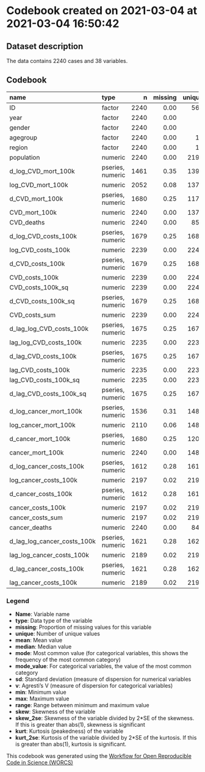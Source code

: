 Codebook created on 2021-03-04 at 2021-03-04 16:50:42
================

## Dataset description

The data contains 2240 cases and 38 variables.

## Codebook

| name                             | type             |    n | missing | unique |           mean |         median |           mode | mode\_value |           sd |    v |            min |          max |        range |   skew | skew\_2se |   kurt | kurt\_2se |
| :------------------------------- | :--------------- | ---: | ------: | -----: | -------------: | -------------: | -------------: | :---------- | -----------: | ---: | -------------: | -----------: | -----------: | -----: | --------: | -----: | --------: |
| ID                               | factor           | 2240 |    0.00 |    561 |                |                |   4.000000e+00 | 1           |              | 1.00 |                |              |              |        |           |        |           |
| year                             | factor           | 2240 |    0.00 |      5 |                |                |   5.600000e+02 | 1           |              | 0.75 |                |              |              |        |           |        |           |
| gender                           | factor           | 2240 |    0.00 |      3 |                |                |   1.152000e+03 | Female      |              | 0.50 |                |              |              |        |           |        |           |
| agegroup                         | factor           | 2240 |    0.00 |     19 |                |                |   1.280000e+02 | \<1         |              | 0.94 |                |              |              |        |           |        |           |
| region                           | factor           | 2240 |    0.00 |     17 |                |                |   1.400000e+02 | BB          |              | 0.94 |                |              |              |        |           |        |           |
| population                       | numeric          | 2240 |    0.00 |   2191 |   1.452870e+05 |   8.434350e+04 |   8.434350e+04 |             | 1.641560e+05 |      |   2.595000e+03 | 1.248276e+06 | 1.245681e+06 |   2.31 |     22.32 |   6.90 |     33.38 |
| d\_log\_CVD\_mort\_100k          | pseries, numeric | 1461 |    0.35 |   1397 | \-9.000000e-02 | \-9.000000e-02 | \-9.000000e-02 |             | 3.700000e-01 |      | \-2.120000e+00 | 1.790000e+00 | 3.910000e+00 | \-0.17 |    \-1.36 |   6.25 |     24.41 |
| log\_CVD\_mort\_100k             | numeric          | 2052 |    0.08 |   1378 |   4.300000e+00 |   4.170000e+00 |   4.170000e+00 |             | 2.770000e+00 |      | \-2.300000e+00 | 9.800000e+00 | 1.210000e+01 |   0.12 |      1.13 | \-1.04 |    \-4.80 |
| d\_CVD\_mort\_100k               | pseries, numeric | 1680 |    0.25 |   1179 | \-8.871000e+01 | \-3.100000e+00 | \-3.100000e+00 |             | 2.630700e+02 |      | \-2.762900e+03 | 1.073800e+03 | 3.836700e+03 | \-4.58 |   \-38.36 |  28.45 |    119.18 |
| CVD\_mort\_100k                  | numeric          | 2240 |    0.00 |   1378 |   1.075330e+03 |   4.255000e+01 |   4.255000e+01 |             | 2.658960e+03 |      |   0.000000e+00 | 1.796660e+04 | 1.796660e+04 |   3.56 |     34.44 |  13.67 |     66.09 |
| CVD\_deaths                      | numeric          | 2240 |    0.00 |    851 |   5.845700e+02 |   5.150000e+01 |   5.150000e+01 |             | 1.382280e+03 |      |   0.000000e+00 | 1.365800e+04 | 1.365800e+04 |   4.43 |     42.87 |  25.14 |    121.57 |
| d\_log\_CVD\_costs\_100k         | pseries, numeric | 1679 |    0.25 |   1680 |   8.000000e-02 |   7.000000e-02 |   7.000000e-02 |             | 2.800000e-01 |      | \-2.990000e+00 | 2.500000e+00 | 5.490000e+00 | \-0.63 |    \-5.29 |  29.82 |    124.90 |
| log\_CVD\_costs\_100k            | numeric          | 2239 |    0.00 |   2240 |   1.566000e+01 |   1.563000e+01 |   1.563000e+01 |             | 1.870000e+00 |      |   1.175000e+01 | 1.864000e+01 | 6.890000e+00 | \-0.03 |    \-0.31 | \-1.38 |    \-6.69 |
| d\_CVD\_costs\_100k              | pseries, numeric | 1679 |    0.25 |   1680 |   1.776970e+06 |   3.742844e+05 |   3.742844e+05 |             | 3.279933e+06 |      | \-5.035100e+06 | 2.206954e+07 | 2.710464e+07 |   2.37 |     19.84 |   6.74 |     28.23 |
| CVD\_costs\_100k                 | numeric          | 2239 |    0.00 |   2240 |   2.305822e+07 |   6.147242e+06 |   6.147242e+06 |             | 2.985009e+07 |      |   1.264412e+05 | 1.246427e+08 | 1.245163e+08 |   1.25 |     12.11 |   0.36 |      1.75 |
| CVD\_costs\_100k\_sq             | numeric          | 2239 |    0.00 |   2240 |   1.422311e+15 |   3.778858e+13 |   3.778858e+13 |             | 2.616521e+15 |      |   1.598737e+10 | 1.553580e+16 | 1.553579e+16 |   2.22 |     21.48 |   4.71 |     22.79 |
| d\_CVD\_costs\_100k\_sq          | pseries, numeric | 1679 |    0.25 |   1680 |   2.253735e+14 |   2.630880e+12 |   2.630880e+12 |             | 5.349866e+14 |      | \-8.642312e+14 | 4.633081e+15 | 5.497313e+15 |   3.33 |     27.88 |  13.44 |     56.28 |
| CVD\_costs\_sum                  | numeric          | 2239 |    0.00 |   2240 |   2.212066e+07 |   6.409859e+06 |   6.409859e+06 |             | 3.862658e+07 |      |   6.163030e+03 | 3.637463e+08 | 3.637401e+08 |   3.48 |     33.66 |  16.00 |     77.38 |
| d\_lag\_log\_CVD\_costs\_100k    | pseries, numeric | 1675 |    0.25 |   1676 |   8.000000e-02 |   8.000000e-02 |   8.000000e-02 |             | 2.400000e-01 |      | \-2.340000e+00 | 2.440000e+00 | 4.780000e+00 |   0.20 |      1.66 |  19.96 |     83.49 |
| lag\_log\_CVD\_costs\_100k       | numeric          | 2235 |    0.00 |   2236 |   1.564000e+01 |   1.560000e+01 |   1.560000e+01 |             | 1.870000e+00 |      |   1.171000e+01 | 1.864000e+01 | 6.930000e+00 | \-0.03 |    \-0.30 | \-1.39 |    \-6.70 |
| d\_lag\_CVD\_costs\_100k         | pseries, numeric | 1675 |    0.25 |   1676 |   1.809954e+06 |   4.138389e+05 |   4.138389e+05 |             | 3.394005e+06 |      | \-1.363720e+07 | 2.661607e+07 | 4.025327e+07 |   2.20 |     18.38 |   7.36 |     30.79 |
| lag\_CVD\_costs\_100k            | numeric          | 2235 |    0.00 |   2236 |   2.259293e+07 |   5.976472e+06 |   5.976472e+06 |             | 2.919912e+07 |      |   1.221275e+05 | 1.247771e+08 | 1.246550e+08 |   1.25 |     12.04 |   0.35 |      1.70 |
| lag\_CVD\_costs\_100k\_sq        | numeric          | 2235 |    0.00 |   2236 |   1.362648e+15 |   3.571822e+13 |   3.571822e+13 |             | 2.501602e+15 |      |   1.491512e+10 | 1.556932e+16 | 1.556931e+16 |   2.23 |     21.52 |   4.83 |     23.34 |
| d\_lag\_CVD\_costs\_100k\_sq     | pseries, numeric | 1675 |    0.25 |   1676 |   2.230386e+14 |   2.548496e+12 |   2.548496e+12 |             | 5.492723e+14 |      | \-2.861894e+15 | 4.917520e+15 | 7.779414e+15 |   3.03 |     25.37 |  13.77 |     57.59 |
| d\_log\_cancer\_mort\_100k       | pseries, numeric | 1536 |    0.31 |   1481 | \-6.000000e-02 | \-4.000000e-02 | \-4.000000e-02 |             | 3.600000e-01 |      | \-2.080000e+00 | 2.150000e+00 | 4.230000e+00 | \-0.39 |    \-3.11 |   7.31 |     29.28 |
| log\_cancer\_mort\_100k          | numeric          | 2110 |    0.06 |   1483 |   4.460000e+00 |   4.850000e+00 |   4.850000e+00 |             | 2.380000e+00 |      | \-6.900000e-01 | 8.070000e+00 | 8.770000e+00 | \-0.22 |    \-2.03 | \-1.35 |    \-6.36 |
| d\_cancer\_mort\_100k            | pseries, numeric | 1680 |    0.25 |   1203 | \-1.034000e+01 | \-1.600000e+00 | \-1.600000e+00 |             | 6.723000e+01 |      | \-4.724000e+02 | 4.994000e+02 | 9.718000e+02 | \-0.20 |    \-1.69 |  13.86 |     58.07 |
| cancer\_mort\_100k               | numeric          | 2240 |    0.00 |   1483 |   4.716800e+02 |   8.710000e+01 |   8.710000e+01 |             | 6.939600e+02 |      |   0.000000e+00 | 3.210100e+03 | 3.210100e+03 |   1.69 |     16.31 |   2.14 |     10.33 |
| d\_log\_cancer\_costs\_100k      | pseries, numeric | 1612 |    0.28 |   1613 |   6.000000e-02 |   7.000000e-02 |   7.000000e-02 |             | 2.800000e-01 |      | \-2.650000e+00 | 2.150000e+00 | 4.800000e+00 | \-0.91 |    \-7.47 |  16.76 |     68.79 |
| log\_cancer\_costs\_100k         | numeric          | 2197 |    0.02 |   2198 |   1.541000e+01 |   1.564000e+01 |   1.564000e+01 |             | 1.410000e+00 |      |   1.191000e+01 | 1.763000e+01 | 5.720000e+00 | \-0.18 |    \-1.70 | \-1.39 |    \-6.67 |
| d\_cancer\_costs\_100k           | pseries, numeric | 1612 |    0.28 |   1613 |   7.715188e+05 |   3.520501e+05 |   3.520501e+05 |             | 1.513350e+06 |      | \-5.578062e+06 | 1.374179e+07 | 1.931985e+07 |   1.53 |     12.51 |   6.18 |     25.38 |
| cancer\_costs\_100k              | numeric          | 2197 |    0.02 |   2198 |   1.073130e+07 |   6.208296e+06 |   6.208296e+06 |             | 1.106062e+07 |      |   1.482449e+05 | 4.528359e+07 | 4.513535e+07 |   0.95 |      9.11 | \-0.21 |    \-1.02 |
| cancer\_costs\_sum               | numeric          | 2197 |    0.02 |   2198 |   1.265170e+07 |   4.868380e+06 |   4.868380e+06 |             | 2.005070e+07 |      |   6.836160e+03 | 1.673393e+08 | 1.673325e+08 |   3.22 |     30.86 |  13.43 |     64.30 |
| cancer\_deaths                   | numeric          | 2240 |    0.00 |    848 |   4.010400e+02 |   1.025000e+02 |   1.025000e+02 |             | 7.027600e+02 |      |   0.000000e+00 | 5.634000e+03 | 5.634000e+03 |   3.17 |     30.66 |  12.77 |     61.75 |
| d\_lag\_log\_cancer\_costs\_100k | pseries, numeric | 1621 |    0.28 |   1622 |   7.000000e-02 |   7.000000e-02 |   7.000000e-02 |             | 3.100000e-01 |      | \-2.060000e+00 | 2.670000e+00 | 4.730000e+00 |   0.60 |      4.96 |  14.83 |     61.04 |
| lag\_log\_cancer\_costs\_100k    | numeric          | 2189 |    0.02 |   2190 |   1.538000e+01 |   1.565000e+01 |   1.565000e+01 |             | 1.420000e+00 |      |   1.155000e+01 | 1.762000e+01 | 6.080000e+00 | \-0.20 |    \-1.91 | \-1.36 |    \-6.50 |
| d\_lag\_cancer\_costs\_100k      | pseries, numeric | 1621 |    0.28 |   1622 |   7.031854e+05 |   3.206342e+05 |   3.206342e+05 |             | 1.349267e+06 |      | \-4.224493e+06 | 9.295327e+06 | 1.351982e+07 |   1.63 |     13.43 |   5.43 |     22.36 |
| lag\_cancer\_costs\_100k         | numeric          | 2189 |    0.02 |   2190 |   1.049983e+07 |   6.239328e+06 |   6.239328e+06 |             | 1.077057e+07 |      |   1.034830e+05 | 4.508765e+07 | 4.498416e+07 |   0.93 |      8.93 | \-0.25 |    \-1.21 |

### Legend

  - **Name**: Variable name
  - **type**: Data type of the variable
  - **missing**: Proportion of missing values for this variable
  - **unique**: Number of unique values
  - **mean**: Mean value
  - **median**: Median value
  - **mode**: Most common value (for categorical variables, this shows
    the frequency of the most common category)
  - **mode\_value**: For categorical variables, the value of the most
    common category
  - **sd**: Standard deviation (measure of dispersion for numerical
    variables
  - **v**: Agresti’s V (measure of dispersion for categorical variables)
  - **min**: Minimum value
  - **max**: Maximum value
  - **range**: Range between minimum and maximum value
  - **skew**: Skewness of the variable
  - **skew\_2se**: Skewness of the variable divided by 2\*SE of the
    skewness. If this is greater than abs(1), skewness is significant
  - **kurt**: Kurtosis (peakedness) of the variable
  - **kurt\_2se**: Kurtosis of the variable divided by 2\*SE of the
    kurtosis. If this is greater than abs(1), kurtosis is significant.

This codebook was generated using the [Workflow for Open Reproducible
Code in Science (WORCS)](https://osf.io/zcvbs/)
